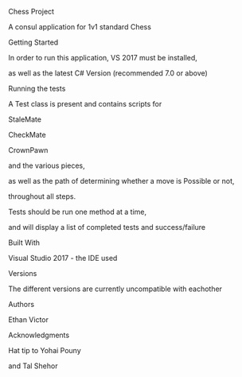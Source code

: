 Chess Project

A consul application for 1v1 standard Chess


Getting Started

In order to run this application, VS 2017 must be installed,

as well as the latest C# Version (recommended 7.0 or above)


Running the tests

A Test class is present and contains scripts for 

StaleMate

CheckMate

CrownPawn

and the various pieces, 

as well as the path of determining whether a move is Possible or not,

throughout all steps.

Tests should be run one method at a time,

and will display a list of completed tests and success/failure


Built With

Visual Studio 2017 - the IDE used


Versions

The different versions are currently uncompatible with eachother


Authors

Ethan Victor


Acknowledgments

Hat tip to Yohai Pouny

and Tal Shehor
